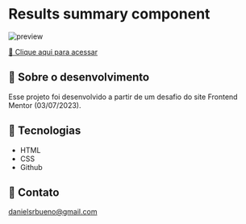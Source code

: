 # Results summary component

![preview](print.png)

[🔗 Clique aqui para acessar](https://danielsrbueno.github.io/frontendmentor-summary/)

## 🎯 Sobre o desenvolvimento

Esse projeto foi desenvolvido a partir de um desafio do site Frontend Mentor (03/07/2023).

## 👾 Tecnologias

- HTML
- CSS
- Github

## 📱 Contato

danielsrbueno@gmail.com
